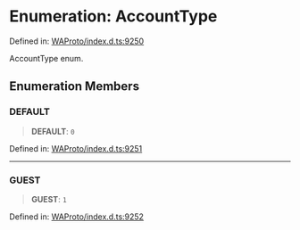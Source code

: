 # Enumeration: AccountType

Defined in: [WAProto/index.d.ts:9250](https://github.com/Fokusdotid/bail/blob/546bbbb35e652e95f45982a71bee62b2c682e4eb/WAProto/index.d.ts#L9250)

AccountType enum.

## Enumeration Members

### DEFAULT

> **DEFAULT**: `0`

Defined in: [WAProto/index.d.ts:9251](https://github.com/Fokusdotid/bail/blob/546bbbb35e652e95f45982a71bee62b2c682e4eb/WAProto/index.d.ts#L9251)

***

### GUEST

> **GUEST**: `1`

Defined in: [WAProto/index.d.ts:9252](https://github.com/Fokusdotid/bail/blob/546bbbb35e652e95f45982a71bee62b2c682e4eb/WAProto/index.d.ts#L9252)
